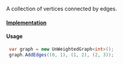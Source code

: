 A collection of vertices connected by edges.

#### [Implementation](https://github.com/Timmoth/DsaDotnet/blob/main/DsaDotnet/Graphs/UnWeightedGraph.cs)

#### Usage
```cs
 var graph = new UnWeightedGraph<int>();
 graph.AddEdges((0, 1), (1, 2), (2, 3));
```